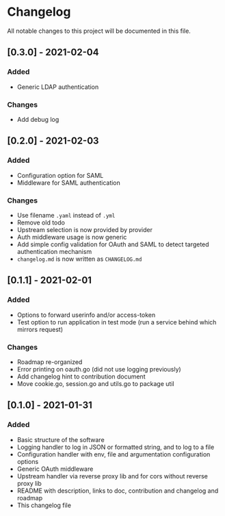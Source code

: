 # Changelog
All notable changes to this project will be documented in this file.

## [0.3.0] - 2021-02-04
### Added
- Generic LDAP authentication
### Changes
- Add debug log

## [0.2.0] - 2021-02-03 
### Added
- Configuration option for SAML
- Middleware for SAML authentication
### Changes
- Use filename `.yaml` instead of `.yml`
- Remove old todo
- Upstream selection is now provided by provider
- Auth middleware usage is now generic 
- Add simple config validation for OAuth and SAML to detect targeted authentication mechanism
- `changelog.md` is now written as `CHANGELOG.md`

## [0.1.1] - 2021-02-01
### Added
- Options to forward userinfo and/or access-token
- Test option to run application in test mode (run a service behind which mirrors request)
### Changes
- Roadmap re-organized 
- Error printing on oauth.go (did not use logging previously)
- Add changelog hint to contribution document 
- Move cookie.go, session.go and utils.go to package util

## [0.1.0] - 2021-01-31
### Added
- Basic structure of the software
- Logging handler to log in JSON or formatted string, and to log to a file
- Configuration handler with env, file and argumentation configuration options
- Generic OAuth middleware
- Upstream handler via reverse proxy lib and for cors without reverse proxy lib 
- README with description, links to doc, contribution and changelog and roadmap 
- This changelog file